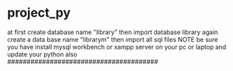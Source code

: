 # project_py
at first create database name "library"
then import database library
again create a data base name "librarym" 
then import all sql  files 
NOTE
be sure you have install mysql workbench or xampp server on your pc or laptop 
and update your python also 
#######################################
